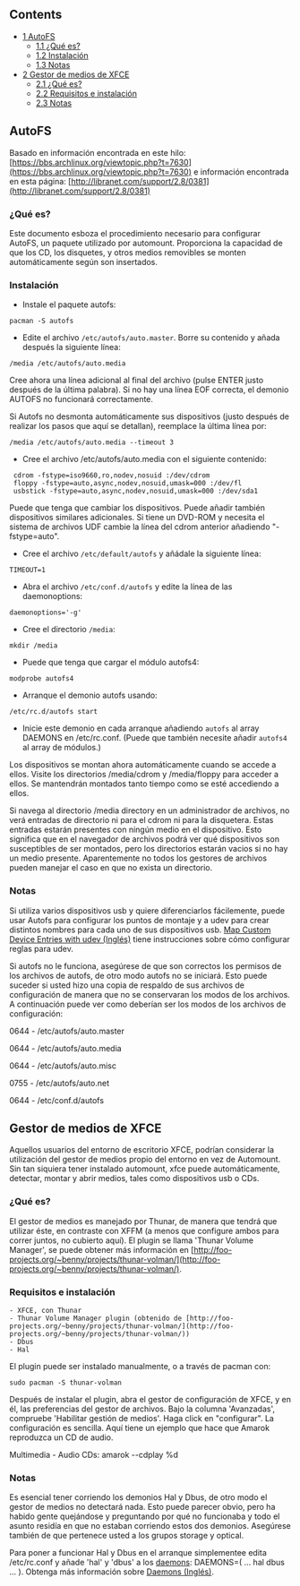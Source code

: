 ## Contents

*   [1 AutoFS](#AutoFS)
    *   [1.1 ¿Qué es?](#¿Qué_es?)
    *   [1.2 Instalación](#Instalación)
    *   [1.3 Notas](#Notas)
*   [2 Gestor de medios de XFCE](#Gestor_de_medios_de_XFCE)
    *   [2.1 ¿Qué es?](#¿Qué_es?_2)
    *   [2.2 Requisitos e instalación](#Requisitos_e_instalación)
    *   [2.3 Notas](#Notas_2)

## AutoFS

Basado en información encontrada en este hilo: [https://bbs.archlinux.org/viewtopic.php?t=7630](https://bbs.archlinux.org/viewtopic.php?t=7630)
e información encontrada en esta página: [http://libranet.com/support/2.8/0381](http://libranet.com/support/2.8/0381)

### ¿Qué es?

Este documento esboza el procedimiento necesario para configurar AutoFS, un paquete utilizado por automount. Proporciona la capacidad de que los CD, los disquetes, y otros medios removibles se monten automáticamente según son insertados.

### Instalación

*   Instale el paquete autofs:

```
pacman -S autofs

```

*   Edite el archivo `/etc/autofs/auto.master`. Borre su contenido y añada después la siguiente línea:

```
/media /etc/autofs/auto.media

```

Cree ahora una línea adicional al final del archivo (pulse ENTER justo después de la última palabra). Si no hay una línea EOF correcta, el demonio AUTOFS no funcionará correctamente.

Si Autofs no desmonta automáticamente sus dispositivos (justo después de realizar los pasos que aquí se detallan), reemplace la última línea por:

```
/media /etc/autofs/auto.media --timeout 3

```

*   Cree el archivo /etc/autofs/auto.media con el siguiente contenido:

```
 cdrom -fstype=iso9660,ro,nodev,nosuid :/dev/cdrom
 floppy -fstype=auto,async,nodev,nosuid,umask=000 :/dev/fl
 usbstick -fstype=auto,async,nodev,nosuid,umask=000 :/dev/sda1

```

Puede que tenga que cambiar los dispositivos. Puede añadir también dispositivos similares adicionales. Si tiene un DVD-ROM y necesita el sistema de archivos UDF cambie la línea del cdrom anterior añadiendo "-fstype=auto".

*   Cree el archivo `/etc/default/autofs` y añádale la siguiente línea:

```
TIMEOUT=1

```

*   Abra el archivo `/etc/conf.d/autofs` y edite la línea de las daemonoptions:

```
daemonoptions='-g'

```

*   Cree el directorio `/media`:

```
mkdir /media

```

*   Puede que tenga que cargar el módulo autofs4:

```
modprobe autofs4

```

*   Arranque el demonio autofs usando:

```
/etc/rc.d/autofs start

```

*   Inicie este demonio en cada arranque añadiendo `autofs` al array DAEMONS en /etc/rc.conf. (Puede que también necesite añadir `autofs4` al array de módulos.)

Los dispositivos se montan ahora automáticamente cuando se accede a ellos. Visite los directorios /media/cdrom y /media/floppy para acceder a ellos. Se mantendrán montados tanto tiempo como se esté accediendo a ellos.

Si navega al directorio /media directory en un administrador de archivos, no verá entradas de directorio ni para el cdrom ni para la disquetera. Estas entradas estarán presentes con ningún medio en el dispositivo. Esto significa que en el navegador de archivos podrá ver qué dispositivos son susceptibles de ser montados, pero los directorios estarán vacios si no hay un medio presente. Aparentemente no todos los gestores de archivos pueden manejar el caso en que no exista un directorio.

### Notas

Si utiliza varios dispositivos usb y quiere diferenciarlos fácilemente, puede usar Autofs para configurar los puntos de montaje y a udev para crear distintos nombres para cada uno de sus dispositivos usb. [Map Custom Device Entries with udev (Inglés)](/index.php/Map_Custom_Device_Entries_with_udev "Map Custom Device Entries with udev") tiene instrucciones sobre cómo configurar reglas para udev.

Si autofs no le funciona, asegúrese de que son correctos los permisos de los archivos de autofs, de otro modo autofs no se iniciará. Esto puede suceder si usted hizo una copia de respaldo de sus archivos de configuración de manera que no se conservaran los modos de los archivos. A continuación puede ver como deberían ser los modos de los archivos de configuración:

0644 - /etc/autofs/auto.master

0644 - /etc/autofs/auto.media

0644 - /etc/autofs/auto.misc

0755 - /etc/autofs/auto.net

0644 - /etc/conf.d/autofs

## Gestor de medios de XFCE

Aquellos usuarios del entorno de escritorio XFCE, podrían considerar la utilización del gestor de medios propio del entorno en vez de Automount. Sin tan siquiera tener instalado automount, xfce puede automáticamente, detectar, montar y abrir medios, tales como dispositivos usb o CDs.

### ¿Qué es?

El gestor de medios es manejado por Thunar, de manera que tendrá que utilizar éste, en contraste con XFFM (a menos que configure ambos para correr juntos, no cubierto aquí). El plugin se llama 'Thunar Volume Manager', se puede obtener más información en [http://foo-projects.org/~benny/projects/thunar-volman/](http://foo-projects.org/~benny/projects/thunar-volman/).

### Requisitos e instalación

```
- XFCE, con Thunar
- Thunar Volume Manager plugin (obtenido de [http://foo-projects.org/~benny/projects/thunar-volman/](http://foo-projects.org/~benny/projects/thunar-volman/))
- Dbus
- Hal

```

El plugin puede ser instalado manualmente, o a través de pacman con:

```
sudo pacman -S thunar-volman

```

Después de instalar el plugin, abra el gestor de configuración de XFCE, y en él, las preferencias del gestor de archivos. Bajo la columna 'Avanzadas', compruebe 'Habilitar gestión de medios'. Haga click en "configurar". La configuración es sencilla. Aquí tiene un ejemplo que hace que Amarok reproduzca un CD de audio.

Multimedia - Audio CDs: amarok --cdplay %d

### Notas

Es esencial tener corriendo los demonios Hal y Dbus, de otro modo el gestor de medios no detectará nada. Esto puede parecer obvio, pero ha habido gente quejándose y preguntando por qué no funcionaba y todo el asunto residía en que no estaban corriendo estos dos demonios. Asegúrese también de que pertenece usted a los grupos storage y optical.

Para poner a funcionar Hal y Dbus en el arranque simplementee edita /etc/rc.conf y añade 'hal' y 'dbus' a los [daemons](/index.php/Daemons "Daemons"): DAEMONS=( ... hal dbus ... ). Obtenga más información sobre [Daemons (Inglés)](/index.php/Daemons "Daemons").